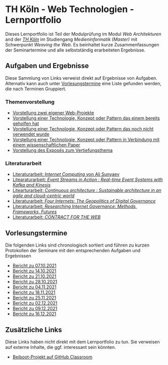 # TH Köln - Web Technologien - Lernportfolio
Dieses Lernportfolio ist Teil der Modulprüfung im Modul *Web Architekturen* and der [*TH Köln*](https://www.th-koeln.de) im Studiengang *Medieninformatik (Master)* mit Schwerpunkt *Weaving the Web*. Es beinhaltet kurze Zusammenfassungen der Seminartermine und alle selbstständig erarbeiteten Ergebnisse.

## Aufgaben und Ergebnisse
Diese Sammlung von Links verweist direkt auf Ergebnisse von Aufgaben. Alternativ kann auch unter [Vorlesungstermine](#vorlesungstermine) eine Liste gefunden werden, die nach Terminen Gruppiert.

### Themenvorstellung
- [Vorstellung zwei eigener Web-Projekte](vorstellung-eigene-projekte.md)
- [Vorstellung einer Technologie, Konzept oder Pattern das einem bereits geholfen hat]()
- [Vorstellung einer Technologie, Konzept oder Pattern das noch nicht verwendet wurde]()
- [Vorstellung einer Technologie, Konzept oder Pattern in Verbindung mit einem wissenschaftlichen Paper]()
- [Vorstellung des Exposés zum Vertiefungsthema]()

### Literaturarbeit
- [Literaturarbeit: *Internet Computing* von Ali Sunyaev]()
- [Litearaturarbeit: *Event Streams in Action : Real-time Event Systems with Kafka and Kinesis*]()
- [Litearturarbeit: *Continuous architecture : Sustainable architecture in an agile and cloud-centric world*](literature-continuous-architecture.md)
- [Literaturarbeit: *Four Internets: The Geopolitics of Digital Governance*]()
- [Literaturarbeit: *Researching Internet Governance: Methods, Frameworks, Futures*]()
- [Literaturarbeit: *CONTRACT FOR THE WEB*]()

## Vorlesungstermine
Die folgenden Links sind chronologisch sortiert und führen zu kurzen Protokollen der Seminare mit den entsprechenden Aufgaben und Ergebnissen

- [Bericht zu 07.10.2021](2021-10-07.md)
- [Bericht zu 14.10.2021](2021-10-14.md)
- [Bericht zu 21.10.2021](2021-10-21.md)
- [Bericht zu 28.10.2021](2021-10-28.md)
- [Bericht zu 04.11.2021](2021-11-04.md)
- [Bericht zu 18.11.2021](2021-11-18.md)
- [Bericht zu 25.11.2021](2021-11-25.md)
- [Bericht zu 02.12.2021](2021-12-02.md)
- [Bericht zu 09.12.2021](2021-12-09.md)
- [Bericht zu 16.12.2021](2021-12-16.md)


## Zusätzliche Links
Diese Links haben nicht direkt mit dem Lernportfolio zu tun. Sie verweisen auf externe Inhalte, die ggf. interessant sein könnten.
- [Beiboot-Projekt auf GitHub Classroom](https://github.com/TH-Koeln-MMI/beiboot-gruppe-1)
